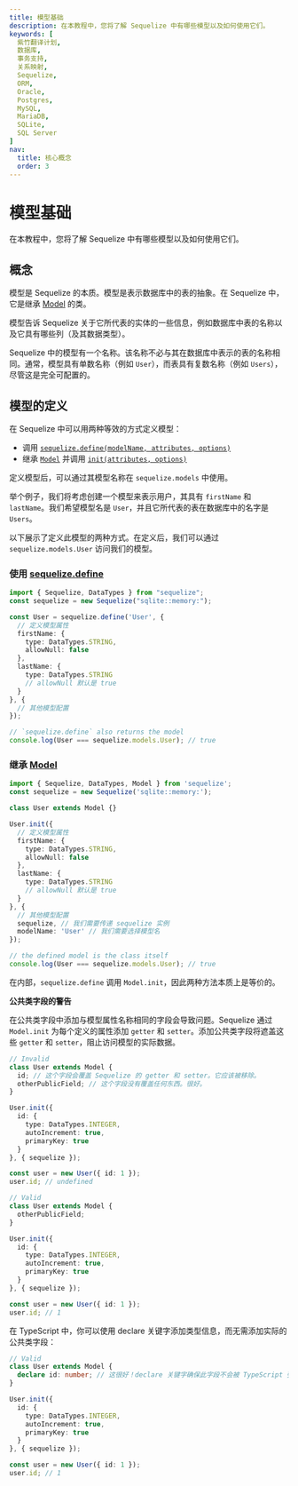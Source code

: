 ```yaml
---
title: 模型基础
description: 在本教程中，您将了解 Sequelize 中有哪些模型以及如何使用它们。
keywords: [
  紫竹翻译计划,
  数据库,
  事务支持,
  关系映射,
  Sequelize,
  ORM,
  Oracle,
  Postgres,
  MySQL,
  MariaDB,
  SQLite,
  SQL Server
]
nav:
  title: 核心概念
  order: 3
---
```


# 模型基础

在本教程中，您将了解 Sequelize 中有哪些模型以及如何使用它们。

## 概念

模型是 Sequelize 的本质。模型是表示数据库中的表的抽象。在 Sequelize 中，它是继承 [Model](https://sequelize.org/api/v6/class/src/model.js~Model.html) 的类。

模型告诉 Sequelize 关于它所代表的实体的一些信息，例如数据库中表的名称以及它具有哪些列（及其数据类型）。

Sequelize 中的模型有一个名称。该名称不必与其在数据库中表示的表的名称相同。通常，模型具有单数名称（例如 `User`），而表具有复数名称（例如 `Users`），尽管这是完全可配置的。

## 模型的定义

在 Sequelize 中可以用两种等效的方式定义模型：

- 调用 [`sequelize.define(modelName, attributes, options)`](https://sequelize.org/api/v6/class/src/sequelize.js~sequelize#instance-method-define)
- 继承 [`Model`](https://sequelize.org/api/v6/class/src/model.js~model) 并调用 [`init(attributes, options)`](https://sequelize.org/api/v6/class/src/model.js~model#static-method-init)

定义模型后，可以通过其模型名称在 `sequelize.models` 中使用。

举个例子，我们将考虑创建一个模型来表示用户，其具有 `firstName` 和 `lastName`。我们希望模型名是 `User`，并且它所代表的表在数据库中的名字是 `Users`。

以下展示了定义此模型的两种方式。在定义后，我们可以通过 `sequelize.models.User` 访问我们的模型。

### 使用 [sequelize.define](https://sequelize.org/api/v6/class/src/sequelize.js~sequelize#instance-method-define)

```ts
import { Sequelize, DataTypes } from "sequelize";
const sequelize = new Sequelize("sqlite::memory:");

const User = sequelize.define('User', {
  // 定义模型属性
  firstName: {
    type: DataTypes.STRING,
    allowNull: false
  },
  lastName: {
    type: DataTypes.STRING
    // allowNull 默认是 true
  }
}, {
  // 其他模型配置
});

// `sequelize.define` also returns the model
console.log(User === sequelize.models.User); // true
```

### 继承 [Model](https://sequelize.org/api/v6/class/src/model.js~model)

```ts
import { Sequelize, DataTypes, Model } from 'sequelize';
const sequelize = new Sequelize('sqlite::memory:');

class User extends Model {}

User.init({
  // 定义模型属性
  firstName: {
    type: DataTypes.STRING,
    allowNull: false
  },
  lastName: {
    type: DataTypes.STRING
    // allowNull 默认是 true
  }
}, {
  // 其他模型配置
  sequelize, // 我们需要传递 sequelize 实例
  modelName: 'User' // 我们需要选择模型名
});

// the defined model is the class itself
console.log(User === sequelize.models.User); // true
```

在内部，`sequelize.define` 调用 `Model.init`，因此两种方法本质上是等价的。

**公共类字段的警告**

在公共类字段中添加与模型属性名称相同的字段会导致问题。Sequelize 通过 `Model.init` 为每个定义的属性添加 `getter` 和 `setter`。添加公共类字段将遮盖这些 `getter` 和 `setter`，阻止访问模型的实际数据。

```ts
// Invalid
class User extends Model {
  id; // 这个字段会覆盖 Sequelize 的 getter 和 setter。它应该被移除。
  otherPublicField; // 这个字段没有覆盖任何东西。很好。
}

User.init({
  id: {
    type: DataTypes.INTEGER,
    autoIncrement: true,
    primaryKey: true
  }
}, { sequelize });

const user = new User({ id: 1 });
user.id; // undefined
```

```ts
// Valid
class User extends Model {
  otherPublicField;
}

User.init({
  id: {
    type: DataTypes.INTEGER,
    autoIncrement: true,
    primaryKey: true
  }
}, { sequelize });

const user = new User({ id: 1 });
user.id; // 1
```

在 TypeScript 中，你可以使用 declare 关键字添加类型信息，而无需添加实际的公共类字段：

```ts
// Valid
class User extends Model {
  declare id: number; // 这很好！declare 关键字确保此字段不会被 TypeScript 弹出。
}

User.init({
  id: {
    type: DataTypes.INTEGER,
    autoIncrement: true,
    primaryKey: true
  }
}, { sequelize });

const user = new User({ id: 1 });
user.id; // 1
```
